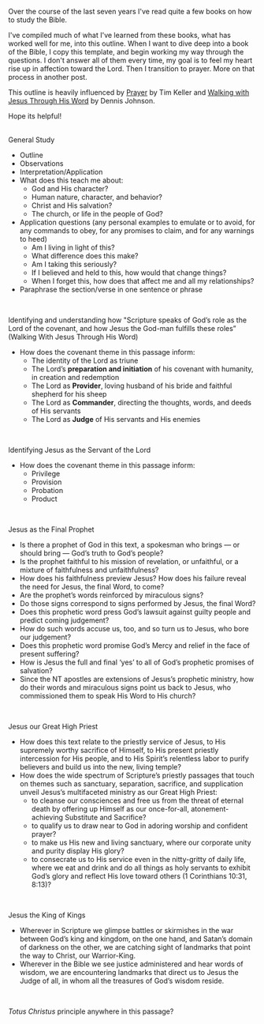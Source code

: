 Over the course of the last seven years I've read quite a few books on how to study the Bible.  

I've compiled much of what I've learned from these books, what has worked well for me, into this outline. When I want to dive deep into a book of the Bible, I copy this template, and begin working my way through the questions. I don't answer all of them every time, my goal is to feel my heart rise up in affection toward the Lord. Then I transition to prayer. More on that process in another post.
<br>

This outline is heavily influenced by <a href="https://amzn.to/2QLitRO" target="_blank">Prayer</a> by Tim Keller and <a href="https://amzn.to/2Dnh6Wq" target="_blank">Walking with Jesus Through His Word</a> by Dennis Johnson.
<br>

Hope its helpful!  
<br>

General Study  
- Outline  
- Observations  
- Interpretation/Application  
- What does this teach me about:  
    - God and His character?  
    - Human nature, character, and behavior?  
    - Christ and His salvation?  
    - The church, or life in the people of God?  
- Application questions (any personal examples to emulate or to avoid, for any commands to obey, for any promises to claim, and for any warnings to heed)  
    - Am I living in light of this?  
    - What difference does this make?  
    - Am I taking this seriously?  
    - If I believed and held to this, how would that change things?  
    - When I forget this, how does that affect me and all my relationships?  
- Paraphrase the section/verse in one sentence or phrase  
<br>

Identifying and understanding how "Scripture speaks of God’s role as the Lord of the covenant, and how Jesus the God-man fulfills these roles” (Walking With Jesus Through His Word)
<br>
- How does the covenant theme in this passage inform:  
    - The identity of the Lord as triune  
    - The Lord’s __preparation and initiation__ of his covenant with humanity, in creation and redemption  
    - The Lord as __Provider__, loving husband of his bride and faithful shepherd for his sheep  
    - The Lord as __Commander__, directing the thoughts, words, and deeds of His servants  
    - The Lord as __Judge__ of His servants and His enemies  
<br>

Identifying Jesus as the Servant of the Lord
- How does the covenant theme in this passage inform:
    - Privilege
    - Provision
    - Probation
    - Product
<br>

Jesus as the Final Prophet
- Is there a prophet of God in this text, a spokesman who brings — or should bring — God’s truth to God’s people?
- Is the prophet faithful to his mission of revelation, or unfaithful, or a mixture of faithfulness and unfaithfulness?
- How does his faithfulness preview Jesus? How does his failure reveal the need for Jesus, the final Word, to come?
- Are the prophet’s words reinforced by miraculous signs?
- Do those signs correspond to signs performed by Jesus, the final Word? 
- Does this prophetic word press God’s lawsuit against guilty people and predict coming judgement?
- How do such words accuse us, too, and so turn us to Jesus, who bore our judgement?
- Does this prophetic word promise God’s Mercy and relief in the face of present suffering? 
- How is Jesus the full and final ‘yes’ to all of God’s prophetic promises of salvation?
- Since the NT apostles are extensions of Jesus’s prophetic ministry, how do their words and miraculous signs point us back to Jesus, who commissioned them to speak His Word to His church?
<br>

Jesus our Great High Priest
- How does this text relate to the priestly service of Jesus, to His supremely worthy sacrifice of Himself, to His present priestly intercession for His people, and to His Spirit’s relentless labor to purify believers and build us into the new, living temple? 
- How does the wide spectrum of Scripture’s priestly passages that touch on themes such as sanctuary, separation, sacrifice, and supplication unveil Jesus’s multifaceted ministry as our Great High Priest:
    - to cleanse our consciences and free us from the threat of eternal death by offering up Himself as our once-for-all, atonement-achieving Substitute and Sacrifice?
    - to qualify us to draw near to God in adoring worship and confident prayer?
    - to make us His new and living sanctuary, where our corporate unity and purity display His glory?
    - to consecrate us to His service even in the nitty-gritty of daily life, where we eat and drink and do all things as holy servants to exhibit God’s glory and reflect His love toward others (1 Corinthians 10:31, 8:13)?
<br>

Jesus the King of Kings
- Wherever in Scripture we glimpse battles or skirmishes in the war between God’s king and kingdom, on the one hand, and Satan’s domain of darkness on the other, we are catching sight of landmarks that point the way to Christ, our Warrior-King.
- Wherever in the Bible we see justice administered and hear words of wisdom, we are encountering landmarks that direct us to Jesus the Judge of all, in whom all the treasures of God’s wisdom reside.
<br>

_Totus Christus_ principle anywhere in this passage?
